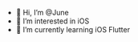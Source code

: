 - 👋 Hi, I’m @June
- 👀 I’m interested in iOS
- 🌱 I’m currently learning iOS Flutter

<!---
Junetaurus/Junetaurus is a ✨ special ✨ repository because its `README.md` (this file) appears on your GitHub profile.
You can click the Preview link to take a look at your changes.
--->
